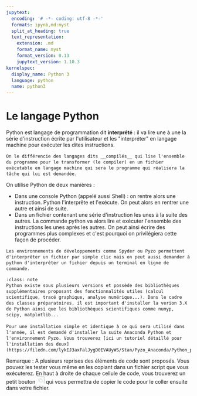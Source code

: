 ```yaml
---
jupytext:
  encoding: '# -*- coding: utf-8 -*-'
  formats: ipynb,md:myst
  split_at_heading: true
  text_representation:
    extension: .md
    format_name: myst
    format_version: 0.13
    jupytext_version: 1.10.3
kernelspec:
  display_name: Python 3
  language: python
  name: python3
---
```


# Le langage Python

Python est langage de programmation dit __interprété__ : il va lire une à une la série d'instruction écrite par l'utilisateur et les "interpréter" en langage machine pour exécuter les dites instructions.

```{margin}
On le différencie des langages dits __compilés__ qui lise l'ensemble du programme pour le transformer (le compiler) en un fichier exécutable en langage machine qui sera le programme qui réalisera la tâche qui lui est demandée.
```

On utilise Python de deux manières :
* Dans une console Python (appelé aussi Shell) : on rentre alors une instruction. Python l'interprête et l'exécute. On peut alors en rentrer une autre et ainsi de suite.
* Dans un fichier contenant une série d'instruction les unes à la suite des autres. La commande python va alors lire et exécuter l'ensemble des instructions les unes après les autres. On peut ainsi écrire des programmes plus complexes et c'est pourquoi on privilégiera cette façon de procéder.

```{margin}
Les environnements de développements comme Spyder ou Pyzo permettent d'interprêter un fichier par simple clic mais on peut aussi demander à python d'interprêter un fichier depuis un terminal en ligne de commande.
```

````{admonition} Installation de Python
:class: note
Python existe sous plusieurs versions et possède des bibliothèques supplémentaires proposant des fonctionnalités utiles (calcul scientifique, tracé graphique, analyse numérique...). Dans le cadre des classes préparatoires, il est important d'installer la verion 3.X de Python ainsi que les bibliothèques scientifiques comme numyp, scipy, matplotlib...

Pour une installation simple et identique à ce qui sera utilisé dans l'année, il est demandé d'installer la suite Anaconda Python et l'environnement Pyzo. Vous trouverez [ici un tutoriel détaillé pour l'installation des deux](https://filedn.com/lykEJ3axFalJygD0EVAUyWS/Stan/Pyzo_Anaconda/Python_pyzo_insta_gen_auroraW/index.html).
````

Remarque : A plusieurs reprises des éléments de code sont proposés. Vous pouvez les tester vous même en les copiant dans un fichier script que vous exécuterez. En haut à droite de chaque cellule de code, vous trouverez un petit bouton ![Bouton](./images/copie_code.png) qui vous permettra de copier le code pour le coller ensuite dans votre fichier.